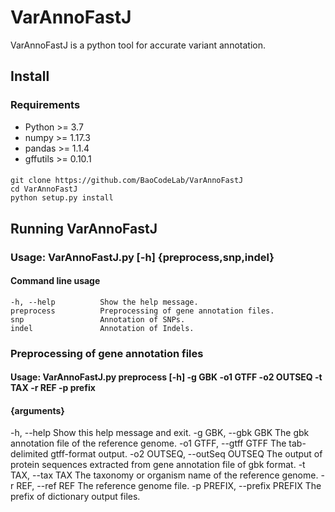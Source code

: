 # VarAnnoFastJ
VarAnnoFastJ is a python tool for accurate variant annotation.
## Install
### Requirements
  * Python >= 3.7
  * numpy >= 1.17.3
  * pandas >= 1.1.4
  * gffutils >= 0.10.1
   
####
    git clone https://github.com/BaoCodeLab/VarAnnoFastJ
    cd VarAnnoFastJ
    python setup.py install
    
    
## Running VarAnnoFastJ
### Usage:  VarAnnoFastJ.py [-h] {preprocess,snp,indel}

#### Command line usage                        
    -h, --help          Show the help message.
    preprocess          Preprocessing of gene annotation files.
    snp                 Annotation of SNPs.
    indel               Annotation of Indels.

### Preprocessing of gene annotation files
#### Usage:  VarAnnoFastJ.py preprocess [-h] -g GBK -o1 GTFF -o2 OUTSEQ -t TAX -r REF -p prefix

#### {arguments}
  -h, --help                          Show this help message and exit.
  -g GBK, --gbk GBK                   The gbk annotation file of the reference genome.
  -o1 GTFF, --gtff GTFF               The tab-delimited gtff-format output. 
  -o2 OUTSEQ, --outSeq OUTSEQ         The output of protein sequences extracted from gene annotation file of gbk format.
  -t TAX, --tax TAX                   The taxonomy or organism name of the reference genome.
  -r REF, --ref REF                   The reference genome file.
  -p PREFIX, --prefix PREFIX          The prefix of dictionary output files.
  
  
                        
   
  
  
  
  
